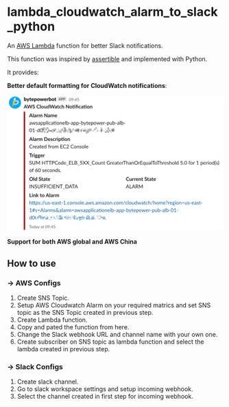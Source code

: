 # lambda_cloudwatch_alarm_to_slack_python

An [AWS Lambda](http://aws.amazon.com/lambda/) function for better Slack notifications. 

This function was inspired by [assertible](https://github.com/assertible/lambda-cloudwatch-slack) and implemented with Python. 

It provides:

**Better default formatting for CloudWatch notifications**:

![notification](./notification_1.png)

**Support for both AWS global and AWS China**

## How to use

### → AWS Configs

1. Create SNS Topic.
2. Setup AWS Cloudwatch Alarm on your required matrics and set SNS topic as the SNS Topic created in previous step.
3. Create Lambda function.
4. Copy and pated the function from here.
5. Change the Slack webhook URL and channel name with your own one.
6. Create subscriber on SNS topic as lambda function and select the lambda created in previous step.

### → Slack Configs

1. Create slack channel.
2. Go to slack workspace settings and setup incoming webhook.
3. Select the channel created in first step for incoming webhook.
